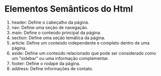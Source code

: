 # Elementos Semânticos do Html

1. header: Define o cabeçalho da página.
2. nav: Define uma seção de navegação.
3. main: Define o conteúdo principal da página.
4. section: Define uma seção temática da página.
5. article: Define um conteúdo independente e completo dentro de uma página.
6. aside: Define um conteúdo relacionado que pode ser considerado como um "sidebar" ou uma informação complementar.
7. footer: Define o rodapé da página.
8. address: Define informações de contato.
